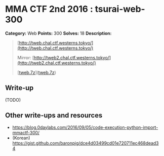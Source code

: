 # MMA CTF 2nd 2016 : tsurai-web-300

**Category:** Web
**Points:** 300
**Solves:** 18
**Description:**

> [<http://tweb.chal.ctf.westerns.tokyo/](http://tweb.chal.ctf.westerns.tokyo/)>
>
> Mirror: [<http://tweb2.chal.ctf.westerns.tokyo/](http://tweb2.chal.ctf.westerns.tokyo/)>
>
>
> [[tweb.7z](./tweb.7z)]([tweb.7z](./tweb.7z))


## Write-up

(TODO)

## Other write-ups and resources

* https://blog.0daylabs.com/2016/09/05/code-execution-python-import-mmactf-300/
* (Korean) https://gist.github.com/baronpig/dce4d03499cd01e720711ec468dead34

